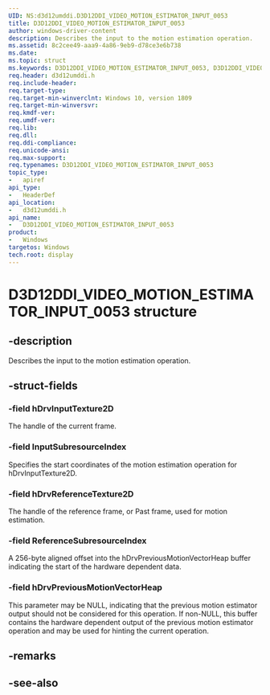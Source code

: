 ```yaml
---
UID: NS:d3d12umddi.D3D12DDI_VIDEO_MOTION_ESTIMATOR_INPUT_0053
title: D3D12DDI_VIDEO_MOTION_ESTIMATOR_INPUT_0053
author: windows-driver-content
description: Describes the input to the motion estimation operation.
ms.assetid: 8c2cee49-aaa9-4a86-9eb9-d78ce3e6b738
ms.date: 
ms.topic: struct
ms.keywords: D3D12DDI_VIDEO_MOTION_ESTIMATOR_INPUT_0053, D3D12DDI_VIDEO_MOTION_ESTIMATOR_INPUT_0053, 
req.header: d3d12umddi.h
req.include-header:
req.target-type:
req.target-min-winverclnt: Windows 10, version 1809
req.target-min-winversvr:
req.kmdf-ver:
req.umdf-ver:
req.lib:
req.dll:
req.ddi-compliance:
req.unicode-ansi:
req.max-support:
req.typenames: D3D12DDI_VIDEO_MOTION_ESTIMATOR_INPUT_0053
topic_type: 
-	apiref
api_type: 
-	HeaderDef
api_location: 
-	d3d12umddi.h
api_name: 
-	D3D12DDI_VIDEO_MOTION_ESTIMATOR_INPUT_0053
product:
-	Windows
targetos: Windows
tech.root: display
---
```


# D3D12DDI_VIDEO_MOTION_ESTIMATOR_INPUT_0053 structure

## -description

Describes the input to the motion estimation operation.

## -struct-fields

### -field hDrvInputTexture2D

The handle of the current frame.

### -field InputSubresourceIndex

Specifies the start coordinates of the motion estimation operation for hDrvInputTexture2D.

### -field hDrvReferenceTexture2D

The handle of the reference frame, or Past frame, used for motion estimation.

### -field ReferenceSubresourceIndex

A 256-byte aligned offset into the hDrvPreviousMotionVectorHeap buffer indicating the start of the hardware dependent data.

### -field hDrvPreviousMotionVectorHeap
 
This parameter may be NULL, indicating that the previous motion estimator output should not be considered for this operation. If non-NULL, this buffer contains the hardware dependent output of the previous motion estimator operation and may be used for hinting the current operation.

## -remarks

## -see-also
